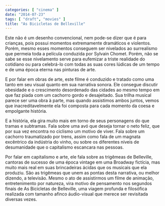 ```yaml
---
categories: [ "cinema" ]
date: "2014-07-23"
tags: [ "draft", "movies" ]
title: "As Bicicletas de Belleville"
---
```

Este não é um desenho convencional, nem pode-se dizer que é para crianças, pois possui momentos extremamente dramáticos e violentos. Porém, mesmo esses momentos conseguem ser nivelados ao surrealismo que permeia toda a película conduzida por Sylvain Chomet. Porém, não se sabe se esse nivelamento serve para eufemizar a triste realidade do cotidiano ou para celebrá-lo com todas as suas cores lúdicas de um tempo e de uma época eterna nas pinturas de arte.

E por falar em obras de arte, este filme é conduzido e tratado como uma tanto em seu visual quanto em sua narrativa sonora. Ele consegue discutir obesidade e o crescimento desordenado das cidades ao mesmo tempo em que faz piada com um cachorro gordo e desajeitado. Sua trilha musical parece ser uma obra à parte, mas quando assistimos ambos juntos, vemos que inacreditavelmente ela foi composta para cada momento da coesa e empolgante história.

E a história, ela gira muito mais em torno de seus personagens do que tramas e subtramas. Fala sobre uma avó que deseja tornar o neto feliz, que por sua vez encontra no ciclismo um motivo de viver. Fala sobre um cachorro traumatizado por trens, assim como fala de um magnata excêntrico da indústria do vinho, ou sobre os diferentes níveis de desumanidade que o capitalismo escancara nas pessoas.

Por falar em capitalismo e arte, ele fala sobre as trigêmeas de Belleville, cantoras de sucesso de uma época vintage em uma Broadway fictícia, mas muito mais real em suas brincadeiras ácidas que os musicais que ela produziu. São as trigêmeas que unem as pontas desta narrativa, ou melhor dizendo, a televisão. Mesmo o ato de assistirmos um filme de animação, entretenimento por natureza, vira motivo de pensamento nos segundos finais de As Bicicletas de Belleville, uma viagem profunda e filosófica realizada com tamanho afinco áudio-visual que merece ser revisitada diversas vezes.
